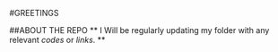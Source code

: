 #GREETINGS

##ABOUT THE REPO
** I Will be regularly updating my folder with any relevant _codes_ or _links_. ** 

